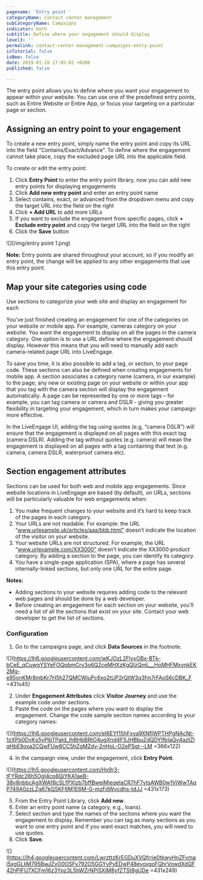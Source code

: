 ```yaml
---
pagename: 'Entry point '
categoryName: Contact center management
subCategoryName: Campaigns
indicator: both
subtitle: Define where your engagement should display
level3: ''
permalink: contact-center-management-campaigns-entry-point
isTutorial: false
isNew: false
date: 2019-01-28 17:05:01 +0200
published: false

---
```

The entry point allows you to define where you want your engagement to appear within your website. You can use one of the predefined entry points, such as Entire Website or Entire App, or focus your targeting on a particular page or section. 

## Assigning an entry point to your engagement

To create a new entry point, simply name the entry point and copy its URL into the field “Contains/Exact/Advance”. To define where the engagement cannot take place, copy the excluded page URL into the applicable field.

To create or edit the entry point:

1. Click **Entry Point** to enter the entry point library, now you can add new entry points for displaying engagements
2. Click **Add new entry point** and enter an entry point name
3. Select contains, exact, or advanced from the dropdown menu and copy the target URL into the field on the right
4. Click **+ Add URL** to add more URLs
5. If you want to exclude the engagement from specific pages, click **+ Exclude entry point** and copy the target URL into the field on the right
6. Click the **Save** button

![](/img/entry point 1.png)

**Note:** Entry points are shared throughout your account, so if you modify an entry point, the change will be applied to any other engagements that use this entry point.

## Map your site categories using code

Use sections to categorize your web site and display an engagement for each 

You’ve just finished creating an engagement for one of the categories on your website or mobile app. For example, cameras category on your website. You want the engagement to display on all the pages in the camera category. One option is to use a URL define where the engagement should display. However this means that you will need to manually add each camera-related page URL into LiveEngage.

To save you time, it is also possible to add a tag, or section, to your page code. These sections can also be defined when creating engagements for mobile app. A section associates a category name (camera, in our example) to the page; any new or existing page on your website or within your app that you tag with the camera section will display the engagement automatically. A page can be represented by one or more tags – for example, you can tag camera or camera and DSLR - giving you greater flexibility in targeting your engagement, which in turn makes your campaign more effective.

In the LiveEngage UI, adding the tag using quotes (e.g, “camera DSLR”) will ensure that the engagement is displayed on all pages with this exact tag (camera DSLR). Adding the tag without quotes (e.g. camera) will mean the engagement is displayed on all pages with a tag containing that text (e.g. camera, camera DSLR, waterproof camera etc).

## Section engagement attributes

Sections can be used for both web and mobile app engagements. Since website locations in LiveEngage are based (by default), on URLs, sections will be particularly valuable for web engagements when:

1. You make frequent changes to your website and it’s hard to keep track of the pages in each category.
2. Your URLs are not readable. For example: the URL “www.urlexample.uk/articles/aaa/bbb.html” doesn’t indicate the location of the visitor on your website.
3. Your website URLs are not structured. For example, the URL “www.urlexample.com/XX3000” doesn’t indicate the XX3000 product category. By adding a section to the page, you can identify its category.
4. You have a single-page application (SPA), where a page has several internally-linked sections, but only one URL for the entire page.

**Notes:**

* Adding sections to your website requires adding code to the relevant web pages and should be done by a web developer.
* Before creating an engagement for each section on your website, you’ll need a list of all the sections that exist on your site. Contact your web developer to get the list of sections.

### Configuration

1. Go to the campaigns page, and click **Data Sources** in the footnote.

![](https://lh6.googleusercontent.com/wKJOzL2FlyxOBx-BTk-bCeE_qCuwgYSYeFOQpbmCrv3o6Q2ceMHXzKgQIzQmL__HoMHFMxynkEK2Mg-e95onKMr8mbKr7H5h27QMCWiuPc6xo2tUP2rQtW3q3fm7rFAoS6cDBK_F =431x45)

2. Under **Engagement Attributes** click **Visitor Journey** and use the example code under sections.
3. Paste the code on the pages where you want to display the engagement. Change the code sample section names according to your category names:

![](https://lh6.googleusercontent.com/eI6EYf15hFxya9XNfIWPTHPgNAcNt-1zXPb0DvKs5yPlbTPatd_IhBHbBRtO4ugXnd4FSJHBbuZdQDYlfbIaQv4aztZlqHbE9oxa2CQwFUw8CC5hZgMZdy-2nHoL-O2ePSgt--LM =366x122)

4. In the campaign view, under the engagement, click **Entry Point**.

![](https://lh5.googleusercontent.com/Hx9r3-tFYRdc26h5OgI4cp6QiYKA1aeB-38v8nbbcAgXWAf8cSLfPXlzb7bffBweiMieqeIaCR7hF7vtsAWB0w1VjWwTAqP749A0zzLZg67kQSKF6M1E6M-G-mzFdWvcdhs-tdJJ =431x173)

5. From the Entry Point Library, click **Add new**.
6. Enter an entry point name (a category, e.g., loans).
7. Select section and type the names of the sections where you want the engagement to display. Remember you can tag as many sections as you want to one entry point and if you want exact matches, you will need to use quotes.
8. Click **Save**.

![](https://lh4.googleusercontent.com/LwrzttzKrEGDuXVQfrrie0tkwyHnZFvmal5xgGLIiM795BwJZvO0OSFy792O5GGYyPvEDwP48eyoxgoFQhrVowdXdQF42hPIFU7XCFm16z3Ypz3L5hWZrNPiSXiM8yfZTSt8gUDe =431x249)